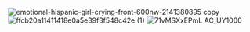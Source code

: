 ![emotional-hispanic-girl-crying-front-600nw-2141380895 copy](https://github.com/user-attachments/assets/88a0a81a-45dc-4abe-b7d8-3406bd4a9c8c)
![ffcb20a11411418e0a5e39f3f548c42e (1)](https://github.com/user-attachments/assets/54e2bc03-1cae-4738-9cab-455d2da46fdc)
![71vMSXxEPmL _AC_UY1000_](https://github.com/user-attachments/assets/6afe949d-0f95-43c5-be99-47e11f0f29a9)
